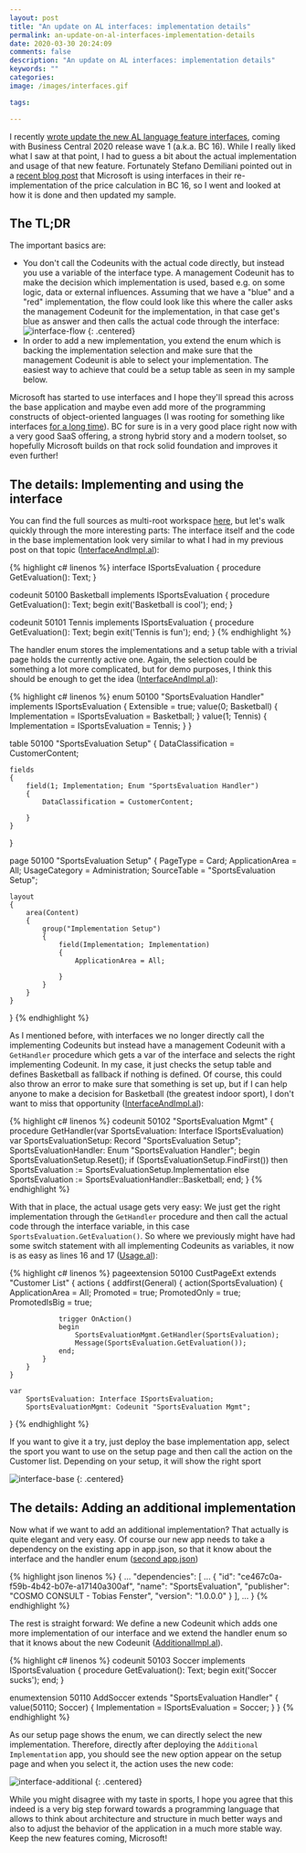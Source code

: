 ```yaml
---
layout: post
title: "An update on AL interfaces: implementation details"
permalink: an-update-on-al-interfaces-implementation-details
date: 2020-03-30 20:24:09
comments: false
description: "An update on AL interfaces: implementation details"
keywords: ""
categories:
image: /images/interfaces.gif

tags:

---
```


I recently [wrote update the new AL language feature interfaces][old-blog], coming with Business Central 2020 release wave 1 (a.k.a. BC 16). While I really liked what I saw at that point, I had to guess a bit about the actual implementation and usage of that new feature. Fortunately Stefano Demiliani pointed out in a [recent blog post][stefano] that Microsoft is using interfaces in their re-implementation of the price calculation in BC 16, so I went and looked at how it is done and then updated my sample. 

## The TL;DR
The important basics are:
- You don't call the Codeunits with the actual code directly, but instead you use a variable of the interface type. A management Codeunit has to make the decision which implementation is used, based e.g. on some logic, data or external influences. Assuming that we have a "blue" and a "red" implementation, the flow could look like this where the caller asks the management Codeunit for the implementation, in that case get's blue as answer and then calls the actual code through the interface:
![interface-flow](/images/interfaces.gif)
{: .centered}
- In order to add a new implementation, you extend the enum which is backing the implementation selection and make sure that the management Codeunit is able to select your implementation. The easiest way to achieve that could be a setup table as seen in my sample below.

Microsoft has started to use interfaces and I hope they'll spread this across the base application and maybe even add more of the programming constructs of object-oriented languages (I was rooting for something like interfaces [for a long time][issue]). BC for sure is in a very good place right now with a very good SaaS offering, a strong hybrid story and a modern toolset, so hopefully Microsoft builds on that rock solid foundation and improves it even further!

## The details: Implementing and using the interface
You can find the full sources as multi-root workspace [here][github], but let's walk quickly through the more interesting parts: The interface itself and the code in the base implementation look very similar to what I had in my previous post on that topic ([InterfaceAndImpl.al][InterfaceAndImpl]):

{% highlight c# linenos %}
interface ISportsEvaluation
{
    procedure GetEvaluation(): Text;
}

codeunit 50100 Basketball implements ISportsEvaluation
{
    procedure GetEvaluation(): Text;
    begin
        exit('Basketball is cool');
    end;
}

codeunit 50101 Tennis implements ISportsEvaluation
{
    procedure GetEvaluation(): Text;
    begin
        exit('Tennis is fun');
    end;
}
{% endhighlight %}

The handler enum stores the implementations and a setup table with a trivial page holds the currently active one. Again, the selection could be something a lot more complicated, but for demo purposes, I think this should be enough to get the idea ([InterfaceAndImpl.al][InterfaceAndImpl]):

{% highlight c# linenos %}
enum 50100 "SportsEvaluation Handler" implements ISportsEvaluation
{
    Extensible = true;
    value(0; Basketball)
    {
        Implementation = ISportsEvaluation = Basketball;
    }
    value(1; Tennis)
    {
        Implementation = ISportsEvaluation = Tennis;
    }
}

table 50100 "SportsEvaluation Setup"
{
    DataClassification = CustomerContent;

    fields
    {
        field(1; Implementation; Enum "SportsEvaluation Handler")
        {
            DataClassification = CustomerContent;

        }
    }
}

page 50100 "SportsEvaluation Setup"
{
    PageType = Card;
    ApplicationArea = All;
    UsageCategory = Administration;
    SourceTable = "SportsEvaluation Setup";

    layout
    {
        area(Content)
        {
            group("Implementation Setup")
            {
                field(Implementation; Implementation)
                {
                    ApplicationArea = All;

                }
            }
        }
    }
}
{% endhighlight %}

As I mentioned before, with interfaces we no longer directly call the implementing Codeunits but instead have a management Codeunit with a `GetHandler` procedure which gets a var of the interface and selects the right implementing Codeunit. In my case, it just checks the setup table and defines Basketball as fallback if nothing is defined. Of course, this could also throw an error to make sure that something is set up, but if I can help anyone to make a decision for Basketball (the greatest indoor sport), I don't want to miss that opportunity ([InterfaceAndImpl.al][InterfaceAndImpl]):

{% highlight c# linenos %}
codeunit 50102 "SportsEvaluation Mgmt"
{
    procedure GetHandler(var SportsEvaluation: Interface ISportsEvaluation)
    var
        SportsEvaluationSetup: Record "SportsEvaluation Setup";
        SportsEvaluationHandler: Enum "SportsEvaluation Handler";
    begin
        SportsEvaluationSetup.Reset();
        if (SportsEvaluationSetup.FindFirst()) then
            SportsEvaluation := SportsEvaluationSetup.Implementation
        else
            SportsEvaluation := SportsEvaluationHandler::Basketball;
    end;
}
{% endhighlight %}

With that in place, the actual usage gets very easy: We just get the right implementation through the `GetHandler` procedure and then call the actual code through the interface variable, in this case `SportsEvaluation.GetEvaluation()`. So where we previously might have had some switch statement with all implementing Codeunits as variables, it now is as easy as lines 16 and 17 ([Usage.al][Usage]):

{% highlight c# linenos %}
pageextension 50100 CustPageExt extends "Customer List"
{
    actions
    {
        addfirst(General)
        {
            action(SportsEvaluation)
            {
                ApplicationArea = All;
                Promoted = true;
                PromotedOnly = true;
                PromotedIsBig = true;

                trigger OnAction()
                begin
                    SportsEvaluationMgmt.GetHandler(SportsEvaluation);
                    Message(SportsEvaluation.GetEvaluation());
                end;
            }
        }
    }

    var
        SportsEvaluation: Interface ISportsEvaluation;
        SportsEvaluationMgmt: Codeunit "SportsEvaluation Mgmt";
}
{% endhighlight %}

If you want to give it a try, just deploy the base implementation app, select the sport you want to use on the setup page and then call the action on the Customer list. Depending on your setup, it will show the right sport

![interface-base](/images/interface-base.gif)
{: .centered}

## The details: Adding an additional implementation
Now what if we want to add an additional implementation? That actually is quite elegant and very easy. Of course our new app needs to take a dependency on the existing app in app.json, so that it know about the interface and the handler enum ([second app.json][app2])

{% highlight json linenos %}
{
  ...
  "dependencies": [
    ...
    {
      "id": "ce467c0a-f59b-4b42-b07e-a17140a300af",
      "name": "SportsEvaluation",
      "publisher": "COSMO CONSULT - Tobias Fenster",
      "version": "1.0.0.0"
    }
  ],
  ...
}
{% endhighlight %}

The rest is straight forward: We define a new Codeunit which adds one more implementation of our interface and we extend the handler enum so that it knows about the new Codeunit ([AdditionalImpl.al][AdditionalImpl]). 

{% highlight c# linenos %}
codeunit 50103 Soccer implements ISportsEvaluation
{
    procedure GetEvaluation(): Text;
    begin
        exit('Soccer sucks');
    end;
}

enumextension 50110 AddSoccer extends "SportsEvaluation Handler"
{
    value(50110; Soccer)
    {
        Implementation = ISportsEvaluation = Soccer;
    }
}
{% endhighlight %}

As our setup page shows the enum, we can directly select the new implementation. Therefore, directly after deploying the `Additional Implementation` app, you should see the new option appear on the setup page and when you select it, the action uses the new code:

![interface-additional](/images/interface-additional.gif)
{: .centered}

While you might disagree with my taste in sports, I hope you agree that this indeed is a very big step forward towards a programming language that allows to think about architecture and structure in much better ways and also to adjust the behavior of the application in a much more stable way. Keep the new features coming, Microsoft!

[old-blog]: https://tobiasfenster.io/interfaces-in-al-and-why-that-matters
[stefano]: https://demiliani.com/2020/02/28/dynamics-365-business-central-2020-wave-1-price-management-with-interfaces/
[issue]: https://github.com/microsoft/AL/issues/1735
[github]: https://github.com/cosmoconsult/bc16-interface-sample
[AdditionalImpl]: https://github.com/cosmoconsult/bc16-interface-sample/blob/master/AdditionalImpl/AdditionalImpl.al
[app2]: https://github.com/cosmoconsult/bc16-interface-sample/blob/master/AdditionalImpl/app.json
[Usage]: https://github.com/cosmoconsult/bc16-interface-sample/blob/master/BaseImpl/Usage.al
[InterfaceAndImpl]: https://github.com/cosmoconsult/bc16-interface-sample/blob/master/BaseImpl/InterfaceAndImpl.al